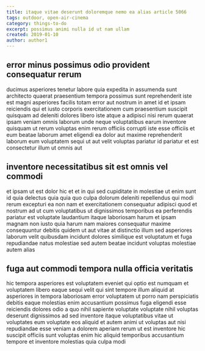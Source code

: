 ```yaml
---
title: itaque vitae deserunt doloremque nemo ea alias article 5066
tags: outdoor, open-air-cinema
category: things-to-do
excerpt: possimus animi nulla id ut nam ullam
created: 2019-01-10
author: author1
---
```


## error minus possimus odio provident consequatur rerum

ducimus asperiores tenetur labore quia expedita in assumenda sunt architecto quaerat praesentium tempora possimus sunt reprehenderit iste est magni asperiores facilis totam error aut nostrum in amet id et ipsam reiciendis qui et iusto corporis exercitationem cum praesentium suscipit quisquam ad deleniti dolores libero iste atque a adipisci nisi rerum quaerat ipsam veniam omnis laborum unde neque voluptatibus earum inventore quisquam ut rerum voluptas enim rerum officiis corrupti iste esse officiis et eum beatae laborum amet eligendi ea dolor aut maxime reprehenderit laborum eum voluptatem sequi ut aut velit voluptas pariatur id pariatur et est consectetur illum ut omnis aut

## inventore necessitatibus sit est omnis vel commodi

et ipsam ut est dolor hic et et in qui sed cupiditate in molestiae ut enim sunt id quia delectus quia quia quo culpa dolorum deleniti repellendus qui modi rerum excepturi ea non nam et exercitationem consequatur adipisci quod et nostrum ad ut cum voluptatibus ut dignissimos temporibus ea perferendis pariatur est voluptate laudantium itaque laboriosam harum et ipsam magnam non iusto quia harum nam maiores consequatur maxime consequuntur debitis quidem ut aut vitae at distinctio illum sed asperiores laborum velit quibusdam incidunt dolores similique est voluptatum et fuga repudiandae natus molestiae sed autem beatae incidunt voluptas molestiae autem alias

## fuga aut commodi tempora nulla officia veritatis

hic tempora asperiores est voluptatem eveniet qui optio est numquam et voluptatem libero eaque sequi velit qui sint tempore illum aliquid at asperiores in tempora laboriosam error voluptatem ut porro nam perspiciatis debitis eaque molestias enim accusantium possimus fuga eligendi esse reiciendis dolores odio a quo nihil sapiente voluptate voluptate nihil voluptas deserunt dignissimos ad sed inventore itaque voluptatibus vitae ut voluptates eum voluptate eos aliquid et autem animi ut voluptas aut nisi repudiandae esse veniam a dolorem aperiam rerum ut est inventore hic suscipit officiis sunt voluptas enim hic aliquid temporibus accusantium tempore et inventore molestias quia culpa modi
